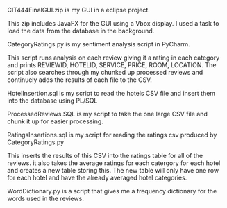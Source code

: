 CIT444FinalGUI.zip is my GUI in a eclipse project.

This zip includes JavaFX for the GUI using a Vbox display. I used a task to load the data from the database in the background.

CategoryRatings.py is my sentiment analysis script in PyCharm.

This script runs analysis on each review giving it a rating in each category and prints REVIEWID, HOTELID, SERVICE, PRICE, ROOM, LOCATION. The script also searches
through my chunked up processed reviews and continuely adds the results of each file to the CSV.

HotelInsertion.sql is my script to read the hotels CSV file and insert them into the database using PL/SQL

ProcessedReviews.SQL is my script to take the one large CSV file and chunk it up for easier processing.

RatingsInsertions.sql is my script for reading the ratings csv produced by CategoryRatings.py

This inserts the results of this CSV into the ratings table for all of the reviews. it also takes the average ratings for each catergory for each hotel and creates
a new table storing this. The new table will only have one row for each hotel and have the already averaged hotel categories.

WordDictionary.py is a script that gives me a frequency dictionary for the words used in the reviews.
